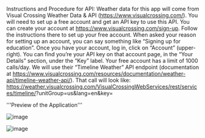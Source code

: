 Instructions and Procedure for API:
Weather data for this app will come from Visual Crossing Weather Data & API (https://www.visualcrossing.com/).
You will need to set up a free account and get an API key to use this API. You can create your account at https://www.visualcrossing.com/sign-up. Follow the instructions there to set up your free account. When asked your reason for setting up an account, you can say something like “Signing up for education”.
Once you have your account, log in, click on “Account” (upper-right). You can find you’re your API key on that account page, in the “Your Details” section, under the “Key” label. Your free account has a limit of 1000 calls/day.
We will use their “Timeline Weather” API endpoint (documentation at https://www.visualcrossing.com/resources/documentation/weather-api/timeline-weather-api/).
That call will look like:
https://weather.visualcrossing.com/VisualCrossingWebServices/rest/services/timeline/<location string>?unitGroup=us&lang=en&key=<your API key>

'''Preview of the Application'''

![image](https://user-images.githubusercontent.com/17993648/201844875-cc480af5-9db4-42a5-882c-313140134b1f.png)

![image](https://user-images.githubusercontent.com/17993648/201844931-afe67781-f0ec-4d5e-963e-f2b65c905fd5.png)

